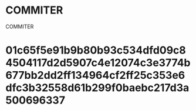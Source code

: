 # COMMITER
COMMITER






# 01c65f5e91b9b80b93c534dfd09c84504117d2d5907c4e12074c3e3774b677bb2dd2ff134964cf2ff25c353e6dfc3b32558d61b299f0baebc217d3a500696337
